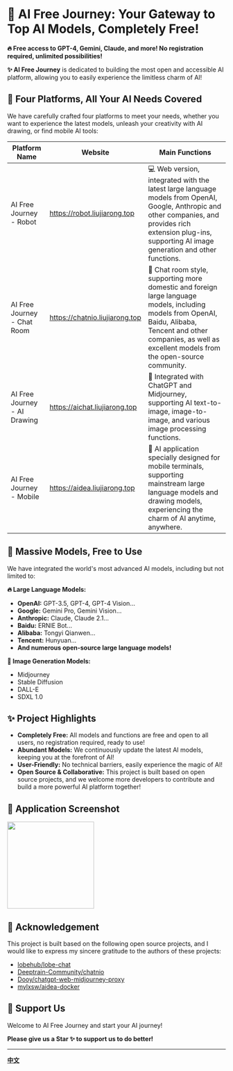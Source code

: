 #  🤖 AI Free Journey: Your Gateway to Top AI Models, Completely Free!

**🔥  Free access to GPT-4, Gemini, Claude, and more! No registration required, unlimited possibilities!**

**✨ AI Free Journey** is dedicated to building the most open and accessible AI platform, allowing you to easily experience the limitless charm of AI!

## 🚀 Four Platforms, All Your AI Needs Covered

We have carefully crafted four platforms to meet your needs, whether you want to experience the latest models, unleash your creativity with AI drawing, or find mobile AI tools:

| Platform Name | Website | Main Functions |
|---|---|---|
| AI Free Journey - Robot | https://robot.liujiarong.top |  💻 Web version, integrated with the latest large language models from OpenAI, Google, Anthropic and other companies, and provides rich extension plug-ins, supporting AI image generation and other functions. |
| AI Free Journey - Chat Room | https://chatnio.liujiarong.top |  💬 Chat room style, supporting more domestic and foreign large language models, including models from OpenAI, Baidu, Alibaba, Tencent and other companies, as well as excellent models from the open-source community. |
| AI Free Journey - AI Drawing | https://aichat.liujiarong.top | 🎨  Integrated with ChatGPT and Midjourney, supporting AI text-to-image, image-to-image, and various image processing functions. |
| AI Free Journey - Mobile | https://aidea.liujiarong.top | 🚀  AI application specially designed for mobile terminals, supporting mainstream large language models and drawing models, experiencing the charm of AI anytime, anywhere. |

## 🎉  Massive Models, Free to Use

We have integrated the world's most advanced AI models, including but not limited to:

**🔥  Large Language Models:**

* **OpenAI:** GPT-3.5, GPT-4, GPT-4 Vision...
* **Google:** Gemini Pro, Gemini Vision...
* **Anthropic:** Claude, Claude 2.1...
* **Baidu:** ERNIE Bot...
* **Alibaba:** Tongyi Qianwen...
* **Tencent:** Hunyuan...
* **And numerous open-source large language models!**

**🎨  Image Generation Models:**

* Midjourney
* Stable Diffusion
* DALL-E
* SDXL 1.0

## ✨  Project Highlights

* **Completely Free:** All models and functions are free and open to all users, no registration required, ready to use!
* **Abundant Models:** We continuously update the latest AI models, keeping you at the forefront of AI!
* **User-Friendly:** No technical barriers, easily experience the magic of AI!
* **Open Source & Collaborative:** This project is built based on open source projects, and we welcome more developers to contribute and build a more powerful AI platform together!

##  🎨 Application Screenshot
<img src="http://upimage.liujiarong.top/app/thumb.php?img=/i/2023/12/31/12kpwbs.png"  width="200" />

## 🙏  Acknowledgement

This project is built based on the following open source projects, and I would like to express my sincere gratitude to the authors of these projects:

* [lobehub/lobe-chat](https://github.com/lobehub/lobe-chat)
* [Deeptrain-Community/chatnio](https://github.com/Deeptrain-Community/chatnio)
* [Dooy/chatgpt-web-midjourney-proxy](https://github.com/Dooy/chatgpt-web-midjourney-proxy)
* [mylxsw/aidea-docker](https://github.com/mylxsw/aidea-docker)

## 💖 Support Us

Welcome to AI Free Journey and start your AI journey!

**Please give us a Star ✨ to support us to do better!** 

---

**[中文](README.md)**
